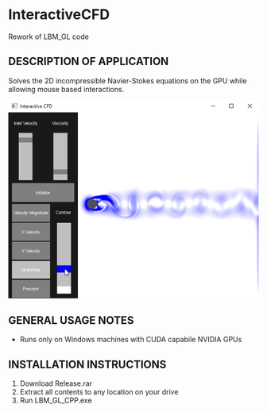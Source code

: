 # InteractiveCFD
Rework of LBM_GL code

DESCRIPTION OF APPLICATION
--------------------------

Solves the 2D incompressible Navier-Stokes equations on the GPU while allowing mouse based interactions.

![Alt text](Screenshot1.png?raw=true "Title")

GENERAL USAGE NOTES
--------------------

- Runs only on Windows machines with CUDA capabile NVIDIA GPUs

INSTALLATION INSTRUCTIONS
-------------------------

1. Download Release.rar
2. Extract all contents to any location on your drive
3. Run LBM_GL_CPP.exe
